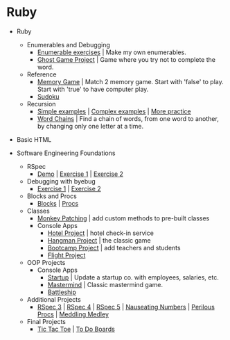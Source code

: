 # Ruby
* Ruby
  * Enumerables and Debugging
    * [Enumerable exercises](https://github.com/alexHampton/Ruby/tree/master/Ruby/enumerables) | Make my own enumerables.
    * [Ghost Game Project](https://github.com/alexHampton/Ruby/tree/master/Ruby/ghost) | Game where you try not to complete the word.
  * Reference
    * [Memory Game](https://github.com/alexHampton/Ruby/tree/master/Ruby/reference/memory_puzzle) | Match 2 memory game. Start with 'false' to play. Start with 'true' to have computer play.
    * [Sudoku](https://github.com/alexHampton/Ruby/tree/master/Ruby/reference/sudoku)
  * Recursion
    * [Simple examples](https://github.com/alexHampton/Ruby/blob/master/Ruby/recursion/recursion_exercises.rb) | [Complex examples](https://github.com/alexHampton/Ruby/blob/master/Ruby/recursion/recursion_exercises2.rb) | [More practice](https://github.com/alexHampton/Ruby/blob/master/Ruby/recursion/more_recursion_exercises/lib/recursion_problems.rb)
    * [Word Chains](https://github.com/alexHampton/Ruby/blob/master/Ruby/recursion/word_chains.rb) | Find a chain of words, from one word to another, by changing only one letter at a time.
    
* Basic HTML
    
* Software Engineering Foundations
  * RSpec
    * [Demo](https://github.com/alexHampton/Ruby/tree/master/SoftwareEngineeringFoundations/rspec_demo) | [Exercise 1](https://github.com/alexHampton/Ruby/tree/master/SoftwareEngineeringFoundations/rspec_exercise_1) | [Exercise 2](https://github.com/alexHampton/Ruby/tree/master/SoftwareEngineeringFoundations/rspec_exercise_2)
  * Debugging with byebug
    * [Exercise 1](https://github.com/alexHampton/Ruby/tree/master/SoftwareEngineeringFoundations/debugging_exercise_1) | [Exercise 2](https://github.com/alexHampton/Ruby/tree/master/SoftwareEngineeringFoundations/debugging_exercise_2)
  * Blocks and Procs
    * [Blocks](https://github.com/alexHampton/Ruby/tree/master/SoftwareEngineeringFoundations/blocks_project) | [Procs](https://github.com/alexHampton/Ruby/tree/master/SoftwareEngineeringFoundations/procs_project)
  * Classes
    * [Monkey Patching](https://github.com/alexHampton/Ruby/tree/master/SoftwareEngineeringFoundations/monkey_patching_project) | add custom methods to pre-built classes
    * Console Apps
      * [Hotel Project](https://github.com/alexHampton/Ruby/tree/master/SoftwareEngineeringFoundations/hotel_project) | hotel check-in service
      * [Hangman Project](https://github.com/alexHampton/Ruby/tree/master/SoftwareEngineeringFoundations/hangman_project)  | the classic game
      * [Bootcamp Project](https://github.com/alexHampton/Ruby/tree/master/SoftwareEngineeringFoundations/bootcamp_project) | add teachers and students
      * [Flight Project](https://github.com/alexHampton/Ruby/tree/master/SoftwareEngineeringFoundations/flight_project)
  * OOP Projects
    * Console Apps
      * [Startup](https://github.com/alexHampton/Ruby/tree/master/SoftwareEngineeringFoundations/startup_project) | Update a startup co. with employees, salaries, etc.
      * [Mastermind](https://github.com/alexHampton/Ruby/tree/master/SoftwareEngineeringFoundations/mastermind_project) | Classic mastermind game.
      * [Battleship](https://github.com/alexHampton/Ruby/tree/master/SoftwareEngineeringFoundations/battleship_project)
  * Additional Projects
    * [RSpec 3](https://github.com/alexHampton/Ruby/tree/master/SoftwareEngineeringFoundations/rspec_exercise_3) | [RSpec 4](https://github.com/alexHampton/Ruby/tree/master/SoftwareEngineeringFoundations/rspec_exercise_4) | [RSpec 5](https://github.com/alexHampton/Ruby/tree/master/SoftwareEngineeringFoundations/rspec_exercise_5) | [Nauseating Numbers](https://github.com/alexHampton/Ruby/tree/master/SoftwareEngineeringFoundations/nauseating_numbers) | [Perilous Procs](https://github.com/alexHampton/Ruby/tree/master/SoftwareEngineeringFoundations/perilous_procs) | [Meddling Medley](https://github.com/alexHampton/Ruby/tree/master/SoftwareEngineeringFoundations/meddling_medley)
  * Final Projects
    * [Tic Tac Toe](https://github.com/alexHampton/Ruby/tree/master/SoftwareEngineeringFoundations/tic_tac_toe_project) | [To Do Boards](https://github.com/alexHampton/Ruby/tree/master/SoftwareEngineeringFoundations/todo_board)
